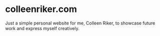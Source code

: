 # colleenriker.com

Just a simple personal website for me, Colleen Riker, to showcase future work and express myself creatively. 